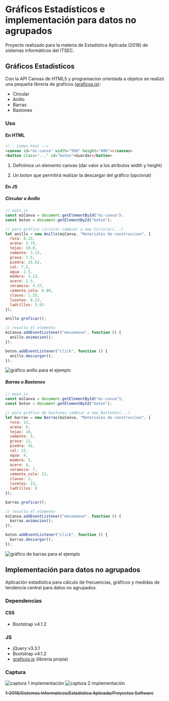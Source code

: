 # Gráficos Estadísticos e implementación para datos no agrupados

Proyecto realizado para la materia de Estadística Aplicada (2018) de sistemas informáticos del ITSEC.

## Gráficos Estadísticos

Con la API Canvas de HTML5 y programacion orientada a objetos se realizó una pequeña libreria de graficos ([graficos.js](js/graficos.js)):

- Circular
- Anillo
- Barras
- Bastones

### Uso

#### En HTML

```html
<!-- index.html -->
<canvas id="mi-canva" width="500" height="600"></canvas>
<button class="..." id="boton">Guardar</button>
```

1. Definimos un elemento canvas (dar valor a los atributos width y height)

2. Un boton que permitirá realizar la descargar del gráfico (opcional)

#### En JS

##### Circular o Anillo

```js
// main.js
const miCanva = document.getElementById("mi-canva");
const boton = document.getElementById("boton");

// para gráfico circular cambiar a new Circular(...)
let anillo = new Anillo(miCanva, "Materiales de construccion", {
  roca: 8.13,
  arena: 3.75,
  tejas: 10.0,
  cemento: 3.13,
  grava: 7.5,
  piedra: 25.62,
  cal: 7.5,
  agua: 2.5,
  madera: 3.13,
  acero: 2.5,
  ceramica: 4.37,
  cemento_cola: 6.88,
  clavos: 1.25,
  lozetas: 8.13,
  ladrillos: 5.63
});

anillo.graficar();

// resalta el elemento
miCanva.addEventListener("mousemove", function () {
  anillo.animacion();
});

boton.addEventListener("click", function () {
  anillo.descargar();
});
```

![gráfico anillo para el ejemplo](images/captura-anillo.png)

##### Barras o Bastones

```js
// main.js
const miCanva = document.getElementById("mi-canva");
const boton = document.getElementById("boton");

// para gráfico de bastones cambiar a new Bastones(...)
let barras = new Barras(miCanva, "Materiales de construccion", {
  roca: 13,
  arena: 6,
  tejas: 16,
  cemento: 5,
  grava: 12,
  piedra: 41,
  cal: 12,
  agua: 4,
  madera: 5,
  acero: 4,
  ceramica: 7,
  cemento_cola: 11,
  clavos: 2,
  lozetas: 13,
  ladrillos: 9
});

barras.graficar();

// resalta el elemento
miCanva.addEventListener("mousemove", function () {
  barras.animacion();
});

boton.addEventListener("click", function () {
  barras.descargar();
});
```

![gráfico de barras para el ejemplo](images/captura-barras.png)

## Implementación para datos no agrupados

Aplicación estadística para cálculo de frecuencias, gráficos y medidas de tendencia central para datos no agrupados.

### Dependencias

#### CSS

- Bootstrap v4.1.2

### JS

- jQuery v3.3.1
- Bootstrap v4.1.2
- [graficos.js](js/graficos.js) (libreria propia)

### Captura

![captura 1 implementación](images/captura-no-agrupados-1.png)
![captura 2 implementación](images/captura-no-agrupados-2.png)

~~1-2018/Sistemas Informaticos/Estadística Aplicada/Proyectos Software~~
